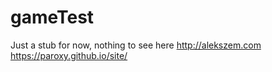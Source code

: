 # gameTest
Just a stub for now, nothing to see here
http://alekszem.com
https://paroxy.github.io/site/
